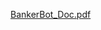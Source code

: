 
[BankerBot_Doc.pdf](https://github.com/csarat424/BankerBot-using-Amazon-Lex/files/12854748/BankerBot_Doc.pdf)
